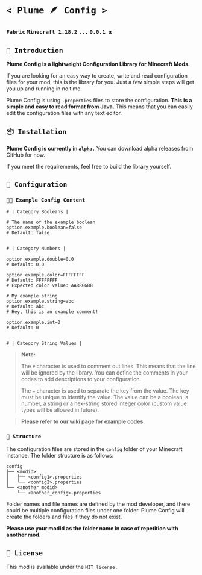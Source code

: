 # `< Plume 🪶 Config >`

### `Fabric` `Minecraft 1.18.2` `...` `0.0.1 α`

## `📖 Introduction`

**Plume Config is a lightweight Configuration Library for Minecraft Mods.**

If you are looking for an easy way to create, write and read configuration files for your mod, this is the library for you. Just a few simple steps will get you up and running in no time.

Plume Config is using `.properties` files to store the configuration. **This is a simple and easy to read format from Java.** This means that you can easily edit the configuration files with any text editor.

## `📦 Installation`

**Plume Config is currently in `alpha.`**
You can download alpha releases from GitHub for now.

If you meet the requirements, feel free to build the library yourself.

## `📝 Configuration`

### `🧑‍💻 Example Config Content`

```properties
# | Category Booleans |

# The name of the example boolean
option.example.boolean=false
# Default: false


# | Category Numbers |

option.example.double=0.0
# Default: 0.0

option.example.color=FFFFFFFF
# Default: FFFFFFFF
# Expected color value: AARRGGBB

# My example string
option.example.string=abc
# Default: abc
# Hey, this is an example comment!

option.example.int=0
# Default: 0


# | Category String Values |
```

> **Note:**
> 
> The `#` character is used to comment out lines. This means that the line will be ignored by the library. You can define the comments in your codes to add descriptions to your configuration.
>
> The `=` character is used to separate the key from the value. The key must be unique to identify the value. The value can be a boolean, a number, a string or a hex-string stored integer color (custom value types will be allowed in future).

> **Please refer to our wiki page for example codes.**

### `📁 Structure`

The configuration files are stored in the `config` folder of your Minecraft instance. The folder structure is as follows:

    config
    ├── <modid>
    │   ├── <config1>.properties
    │   └── <config2>.properties
    └── <another_modid>
        └── <another_config>.properties

Folder names and file names are defined by the mod developer, and there could be multiple configuration files under one folder. Plume Config will create the folders and files if they do not exist.

**Please use your modid as the folder name in case of repetition with another mod.**

## `📜 License`

This mod is available under the `MIT license.`
